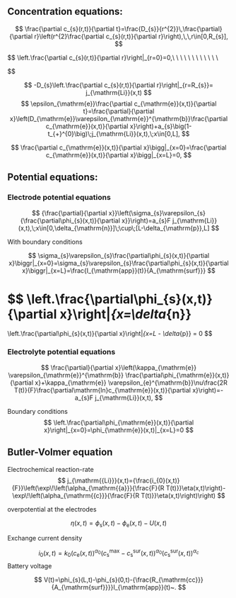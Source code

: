 
## Concentration equations:
$$
\frac{\partial c_{s}(r,t)}{\partial t}=\frac{D_{s}}{r^{2}}\,\frac{\partial}{\partial r}\left(r^{2}\frac{\partial c_{s}(r,t)}{\partial r}\right),\,\,r\in[0,R_{s}],
$$

$$
\left.\frac{\partial c_{s}(r,t)}{\partial r}\right|_{r=0}=0,\ \ \ \ \ \ \ \ \ \ \ \\

$$

$$
-D_{s}\left.\frac{\partial c_{s}(r,t)}{\partial r}\right|_{r=R_{s}}= j_{\mathrm{Li}}(x,t)
$$
$$
 \epsilon_{\mathrm{e}}\frac{\partial c_{\mathrm{e}}(x,t)}{\partial t}=\frac{\partial}{\partial x}\left(D_{\mathrm{e}}\varepsilon_{\mathrm{e}}^{\mathrm{b}}\frac{\partial c_{\mathrm{e}}(x,t)}{\partial x}\right)+a_{s}\big(1-t_{+}^{0}\big)\;j_{\mathrm{Li}}(x,t),\;x\in[0,L],
$$

$$
\frac{\partial c_{\mathrm{e}}(x,t)}{\partial x}\bigg|_{x=0}=\frac{\partial c_{\mathrm{e}}(x,t)}{\partial x}\bigg|_{x=L}=0,
$$

## Potential equations:

### Electrode potential equations

$$
{\frac{\partial}{\partial x}}\left(\sigma_{s}\varepsilon_{s}{\frac{\partial\phi_{s}(x,t)}{\partial x}}\right)=a_{s}F j_{\mathrm{Li}}(x,t),\;x\in[0,\delta_{\mathrm{n}}]\;\cup\;[L-\delta_{\mathrm{p}},L]
$$


With boundary conditions


$$
\sigma_{s}\varepsilon_{s}\frac{\partial\phi_{s}(x,t)}{\partial x}\biggr|_{x=0}=\sigma_{s}\varepsilon_{s}\frac{\partial\phi_{s}(x,t)}{\partial x}\biggr|_{x=L}=\frac{I_{\mathrm{app}}(t)}{A_{\mathrm{surf}}}
$$

$$
\left.\frac{\partial\phi_{s}(x,t)}{\partial x}\right|_{x=\delta_{n}}
=
\left.\frac{\partial\phi_{s}(x,t)}{\partial x}\right|_{x=L - \delta_{p}}
= 0
$$

### Electrolyte potential equations

$$
\frac{\partial}{\partial x}\left(\kappa_{\mathrm{e}}
\varepsilon_{\mathrm{e}}^{\mathrm{b}}
\frac{\partial\phi_{\mathrm{e}}(x,t)}{\partial x}+\kappa_{\mathrm{e}}
\varepsilon_{e}^{\mathrm{b}}\nu\frac{2R T(t)}{F}\frac{\partial\mathrm{ln}c_{\mathrm{e}}(x,t)}{\partial x}\right)=-a_{s}F j_{\mathrm{Li}}(x,t),
$$


Boundary conditions
$$
 \left.\frac{\partial\phi_{\mathrm{e}}(x,t)}{\partial x}\right|_{x=0}=\phi_{\mathrm{e}}(x,t)|_{x=L}=0
$$

## Butler-Volmer equation

Electrochemical reaction-rate
$$
j_{\mathrm{{Li}}}(x,t)={\frac{i_{0}(x,t)}{F}}\left(\exp\!\left(\alpha_{\mathrm{{a}}}{\frac{F}{R T(t)}}\eta(x,t)\right)-\exp\!\left(\alpha_{\mathrm{{c}}}{\frac{F}{R T(t)}}\eta(x,t)\right)\right)
$$


overpotential at the electrodes

$$
\eta(x,t)=\phi_{\mathrm{s}}(x,t)-\phi_{\mathrm{e}}(x,t)-U(x,t)
$$

Exchange current density

$$
i_{0}(x,t)=k_{0}{\bigl(}c_{\mathrm{e}}(x,t){\bigr)}^{\alpha_{0}}{\bigl(}c_{\mathrm{s}}^{\mathrm{max}}-c_{\mathrm{s}}^{\mathrm{sur}}{\bigl(}x,t{\bigr)}{\bigr)}^{\alpha_{0}}{\bigl(}c_{\mathrm{s}}^{\mathrm{sur}}{\bigl(}x,t{\bigr)}{\bigr)}^{\alpha_{c}}
$$
Battery voltage

$$
V(t)=\phi_{s}(L,t)-\phi_{s}(0,t)-{\frac{R_{\mathrm{cc}}}{A_{\mathrm{surf}}}}I_{\mathrm{app}}(t)~.
$$
